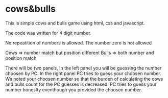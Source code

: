 # cows&bulls

This is simple cows and bulls game using html, css and javascript.

The code was written for 4 digit number.

No repeatition of numbers is allowed. The number zero is not allowed

Cows => number match but position different
Bulls => both number and position match

There will be two panels, In the left panel you will be guessing the number choosen by PC. In the right panel PC tries to guess your choosen number. We noted your choosen number so that the burden of calculating the cows and bulls count for the PC guesses is decreased. PC tries to guess your number honeslty eventhough you provided the choosen number.
